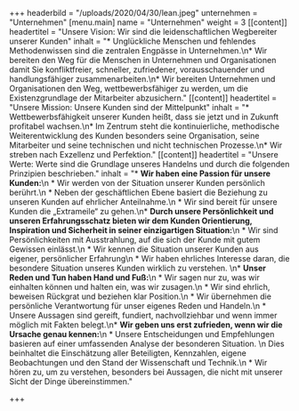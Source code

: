 +++
headerbild = "/uploads/2020/04/30/lean.jpeg"
unternehmen = "Unternehmen"
[menu.main]
name = "Unternehmen"
weight = 3
[[content]]
headertitel = "Unsere Vision: Wir sind die leidenschaftlichen Wegbereiter unserer Kunden"
inhalt = "* Unglückliche Menschen und fehlendes Methodenwissen sind die zentralen Engpässe in Unternehmen.\n* Wir bereiten den Weg für die Menschen in Unternehmen und Organisationen damit Sie konfliktfreier, schneller, zufriedener, vorausschauender und handlungsfähiger zusammenarbeiten.\n* Wir bereiten Unternehmen und Organisationen den Weg, wettbewerbsfähiger zu werden, um die Existenzgrundlage der Mitarbeiter abzusichern."
[[content]]
headertitel = "Unsere Mission: Unsere Kunden sind der Mittelpunkt"
inhalt = "* Wettbewerbsfähigkeit unserer Kunden heißt, dass sie jetzt und in Zukunft profitabel wachsen.\n* Im Zentrum steht die kontinuierliche, methodische Weiterentwicklung des Kunden besonders seine Organisation, seine Mitarbeiter und seine technischen und nicht technischen Prozesse.\n* Wir streben nach Exzellenz und Perfektion."
[[content]]
headertitel = "Unsere Werte: Werte sind die Grundlage unseres Handelns und durch die folgenden Prinzipien beschrieben."
inhalt = "* **Wir haben eine Passion für unsere Kunden:**\n  * Wir werden von der Situation unserer Kunden persönlich berührt.\n  * Neben der geschäftlichen Ebene basiert die Beziehung zu unseren Kunden auf ehrlicher Anteilnahme.\n  * Wir sind bereit für unsere Kunden die „Extrameile“ zu gehen.\n* **Durch unsere Persönlichkeit und unseren Erfahrungsschatz bieten wir dem Kunden Orientierung, Inspiration und Sicherheit in seiner einzigartigen Situation:**\n  * Wir sind Persönlichkeiten mit Ausstrahlung, auf die sich der Kunde mit gutem Gewissen einlässt.\n  * Wir kennen die Situation unserer Kunden aus eigener, persönlicher Erfahrung\n  * Wir haben ehrliches Interesse daran, die besondere Situation unseres Kunden wirklich zu verstehen. \n* **Unser Reden und Tun haben Hand und Fuß:**\n  * Wir sagen nur zu, was wir einhalten können und halten ein, was wir zusagen.\n  * Wir sind ehrlich, beweisen Rückgrat und beziehen klar Position.\n  * Wir übernehmen die persönliche Verantwortung für unser eigenes Reden und Handeln.\n  * Unsere Aussagen sind gereift, fundiert, nachvollziehbar und wenn immer möglich mit Fakten belegt.\n* **Wir geben uns erst zufrieden, wenn wir die Ursache genau kennen:**\n  * Unsere Entscheidungen und Empfehlungen basieren auf einer umfassenden Analyse der besonderen Situation.   \n     Dies beinhaltet die Einschätzung aller Beteiligten, Kennzahlen, eigene Beobachtungen und den Stand der Wissenschaft und Technik.\n  * Wir hören zu, um zu verstehen, besonders bei Aussagen, die nicht mit unserer Sicht der Dinge übereinstimmen."

+++
